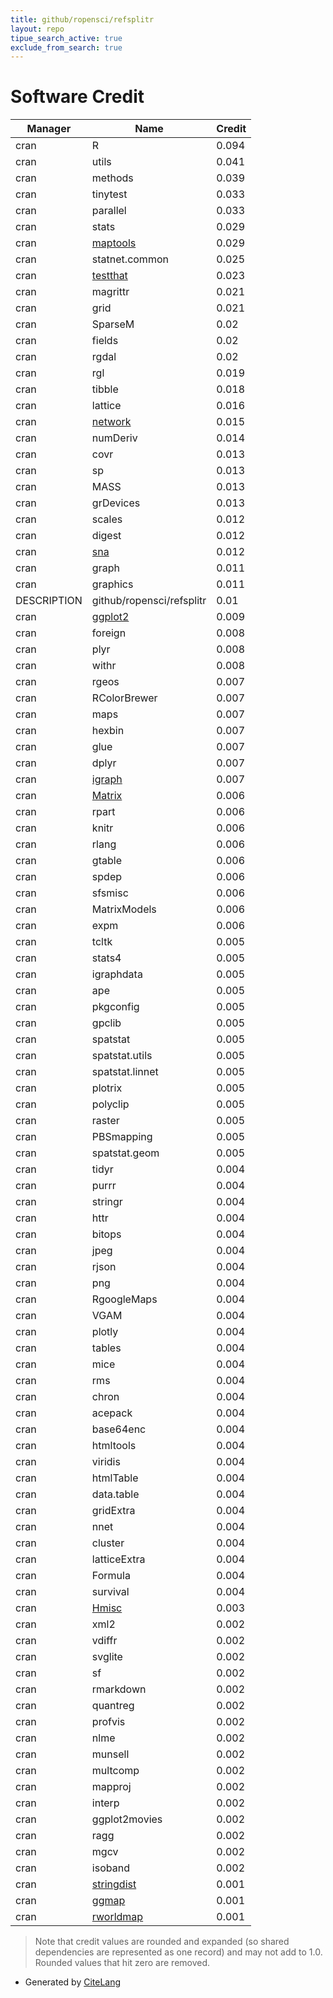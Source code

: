 ```yaml
---
title: github/ropensci/refsplitr
layout: repo
tipue_search_active: true
exclude_from_search: true
---
```

# Software Credit

|Manager|Name|Credit|
|-------|----|------|
|cran|R|0.094|
|cran|utils|0.041|
|cran|methods|0.039|
|cran|tinytest|0.033|
|cran|parallel|0.033|
|cran|stats|0.029|
|cran|[maptools](http://maptools.r-forge.r-project.org/)|0.029|
|cran|statnet.common|0.025|
|cran|[testthat](https://testthat.r-lib.org)|0.023|
|cran|magrittr|0.021|
|cran|grid|0.021|
|cran|SparseM|0.02|
|cran|fields|0.02|
|cran|rgdal|0.02|
|cran|rgl|0.019|
|cran|tibble|0.018|
|cran|lattice|0.016|
|cran|[network](http://statnet.org/)|0.015|
|cran|numDeriv|0.014|
|cran|covr|0.013|
|cran|sp|0.013|
|cran|MASS|0.013|
|cran|grDevices|0.013|
|cran|scales|0.012|
|cran|digest|0.012|
|cran|[sna](http://statnet.org)|0.012|
|cran|graph|0.011|
|cran|graphics|0.011|
|DESCRIPTION|github/ropensci/refsplitr|0.01|
|cran|[ggplot2](https://ggplot2.tidyverse.org)|0.009|
|cran|foreign|0.008|
|cran|plyr|0.008|
|cran|withr|0.008|
|cran|rgeos|0.007|
|cran|RColorBrewer|0.007|
|cran|maps|0.007|
|cran|hexbin|0.007|
|cran|glue|0.007|
|cran|dplyr|0.007|
|cran|[igraph](https://igraph.org)|0.007|
|cran|[Matrix](http://Matrix.R-forge.R-project.org/)|0.006|
|cran|rpart|0.006|
|cran|knitr|0.006|
|cran|rlang|0.006|
|cran|gtable|0.006|
|cran|spdep|0.006|
|cran|sfsmisc|0.006|
|cran|MatrixModels|0.006|
|cran|expm|0.006|
|cran|tcltk|0.005|
|cran|stats4|0.005|
|cran|igraphdata|0.005|
|cran|ape|0.005|
|cran|pkgconfig|0.005|
|cran|gpclib|0.005|
|cran|spatstat|0.005|
|cran|spatstat.utils|0.005|
|cran|spatstat.linnet|0.005|
|cran|plotrix|0.005|
|cran|polyclip|0.005|
|cran|raster|0.005|
|cran|PBSmapping|0.005|
|cran|spatstat.geom|0.005|
|cran|tidyr|0.004|
|cran|purrr|0.004|
|cran|stringr|0.004|
|cran|httr|0.004|
|cran|bitops|0.004|
|cran|jpeg|0.004|
|cran|rjson|0.004|
|cran|png|0.004|
|cran|RgoogleMaps|0.004|
|cran|VGAM|0.004|
|cran|plotly|0.004|
|cran|tables|0.004|
|cran|mice|0.004|
|cran|rms|0.004|
|cran|chron|0.004|
|cran|acepack|0.004|
|cran|base64enc|0.004|
|cran|htmltools|0.004|
|cran|viridis|0.004|
|cran|htmlTable|0.004|
|cran|data.table|0.004|
|cran|gridExtra|0.004|
|cran|nnet|0.004|
|cran|cluster|0.004|
|cran|latticeExtra|0.004|
|cran|Formula|0.004|
|cran|survival|0.004|
|cran|[Hmisc](https://hbiostat.org/R/Hmisc/)|0.003|
|cran|xml2|0.002|
|cran|vdiffr|0.002|
|cran|svglite|0.002|
|cran|sf|0.002|
|cran|rmarkdown|0.002|
|cran|quantreg|0.002|
|cran|profvis|0.002|
|cran|nlme|0.002|
|cran|munsell|0.002|
|cran|multcomp|0.002|
|cran|mapproj|0.002|
|cran|interp|0.002|
|cran|ggplot2movies|0.002|
|cran|ragg|0.002|
|cran|mgcv|0.002|
|cran|isoband|0.002|
|cran|[stringdist](https://github.com/markvanderloo/stringdist)|0.001|
|cran|[ggmap](https://github.com/dkahle/ggmap)|0.001|
|cran|[rworldmap](https://github.com/AndySouth/rworldmap/)|0.001|


> Note that credit values are rounded and expanded (so shared dependencies are represented as one record) and may not add to 1.0. Rounded values that hit zero are removed.


- Generated by [CiteLang](https://github.com/vsoch/citelang)
